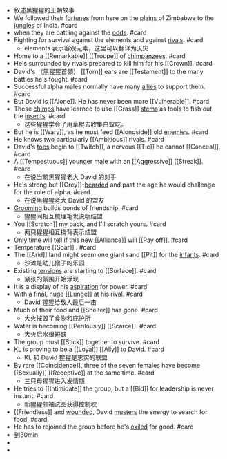 - 叙述黑猩猩的王朝故事
- We followed their [fortunes]([[Fortune]]) from here on the [plains]([[Plain]]) of Zimbabwe to the [jungles]([[Jungle]]) of India. #card
- when they are battling against the [odds]([[Odds]]). #card
- Fighting for survival against the elements and against [rivals]([[Rival]]). #card
	- elements 表示客观元素，这里可以翻译为天灾
- Home to a [[Remarkable]] [[Troupe]] of [chimpanzees]([[Chimpanzees]]). #card
- He's surrounded by rivals prepared to kill him for his [[Crown]]. #card
- David's （黑猩猩首领） [[Torn]] ears are [[Testament]] to the many battles he's fought. #card
- Successful alpha males normally have many [allies]([[Ally]]) to support them. #card
- But David is [[Alone]]. He has never been more [[Vulnerable]]. #card
- These [chimps]([[Chimp]]) have learned to use [[Grass]] [stems]([[Stem]]) as tools to fish out the [insects]([[Insect]]). #card
	- 这些猩猩学会了用草棍去收集白蚁吃。
- But he is [[Wary]], as he must feed [[Alongside]] old [enemies]([[Enemy]]). #card
- He knows two particularly [[Ambitious]] rivals. #card
- David's [toes]([[Toe]]) begin to [[Twitch]], a nervous [[Tic]] he cannot [[Conceal]]. #card
- A [[Tempestuous]] younger male with an [[Aggressive]] [[Streak]]. #card
	- 在说当前黑猩猩老大 David 的对手
- He's strong but [[Grey]]-[bearded]([[Beard]]) and past the age he would challenge for the role of alpha. #card
	- 在说黑猩猩老大 David 的盟友
- [Grooming]([[Groom]]) builds bonds of friendship. #card
	- 猩猩间相互梳理毛发说明结盟
- You [[Scratch]] my back, and I'll scratch yours. #card
	- 两只猩猩相互挠背表示结盟
- Only time will tell if this new [[Alliance]] will [[Pay off]]. #card
- Temperature [[Soar]] . #card
- The [[Arid]] land might seem one giant sand [[Pit]] for the [infants]([[Infant]]). #card
	- 沙滩是幼儿猴子的乐园
- Existing [tensions]([[Tension]]) are starting to [[Surface]]. #card
	- 紧张的氛围开始浮现
- It is a display of his [aspiration]([[Aspiration]]) for power. #card
- With a final, huge [[Lunge]] at his rival. #card
	- David 猩猩给敌人最后一击
- Much of their food and [[Shelter]] has gone. #card
	- 大火摧毁了食物和庇护所
- Water is becoming [[Perilously]] [[Scarce]]. #card
	- 大火后水很短缺
- The group must [[Stick]] together to survive. #card
- KL is proving to be a [[Loyal]] [[Ally]] to David. #card
	- KL 和 David 猩猩是忠实的联盟
- By rare [[Coincidence]], three of the seven females have become [[Sexually]] [[Receptive]] at the same time. #card
	- 三只母猩猩进入发情期
- He tries to [[Intimidate]] the group, but a [[Bid]] for leadership is never instant. #card
	- 新猩猩领袖试图获得控制权
- [[Friendless]] and [wounded]([[Wound]]), David [musters]([[Muster]]) the energy to search for food. #card
- He has to rejoined the group before he's [exiled]([[Exile]]) for good. #card
- 到30min
-
-